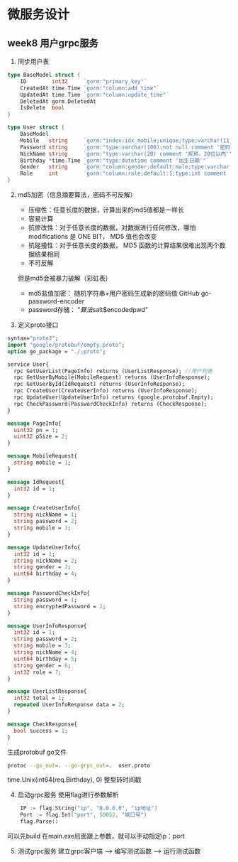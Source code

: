 # 微服务设计
## week8 用户grpc服务
1. 同步用户表
```go
type BaseModel struct {
	ID        int32     `gorm:"primary_key"`
	CreatedAt time.Time `gorm:"column:add_time"`
	UpdatedAt time.Time `gorm:"column:update_time"`
	DeletedAt gorm.DeletedAt
	IsDelete  bool
}

type User struct {
	BaseModel
	Mobile   string     `gorm:"index:idx_mobile;unique;type:varchar(11);not null comment '11位电话号码'"`
	Password string     `gorm:"type:varchar(100);not null comment '密码，100位以内'"`
	NickName string     `gorm:"type:varchar(20) comment '昵称，20位以内'"`
	Birthday *time.Time `gorm:"type:datetime comment '出生日期'"`
	Gender   string     `gorm:"column:gender;default:male;type:varchar(6) comment 'female表示女，male表示男'"`
	Role     int        `gorm:"column:role;default:1;type:int comment '1表示普通用户，2表示管理员'"`
}
```
2. md5加密（信息摘要算法，密码不可反解）
    - 压缩性：任意长度的数据，计算出来的md5值都是一样长
    - 容易计算
    - 抗修改性：对于任意长度的数据，对数据进行任何修改，哪怕 modifications 是 ONE BIT， MD5 值也会改变
    - 抗碰撞性：对于任意长度的数据， MD5 函数的计算结果很难出现两个数据结果相同
    - 不可反解
   
     但是md5会被暴力破解（彩虹表）
    - md5盐值加密： 随机字符串+用户密码生成新的密码值 GitHub go-password-encoder
    - password存储： ”$算法$salt$encodedpwd"


3. 定义proto接口
```protobuf
syntax="proto3";
import "google/protobuf/empty.proto";
option go_package = "./;proto";

service User{
  rpc GetUserList(PageInfo) returns (UserListResponse); //用户列表
  rpc GetUserByMobile(MobileRequest) returns (UserInfoResponse);
  rpc GetUserById(IdRequest) returns (UserInfoResponse);
  rpc CreateUser(CreateUserInfo) returns (UserInfoResponse);
  rpc UpdateUser(UpdateUserInfo) returns (google.protobuf.Empty);
  rpc CheckPassword(PasswordCheckInfo) returns (CheckResponse);
}

message PageInfo{
  uint32 pn = 1;
  uint32 pSize = 2;
}

message MobileRequest{
  string mobile = 1;
}

message IdRequest{
  int32 id = 1;
}

message CreateUserInfo{
  string nickName = 1;
  string password = 2;
  string mobile = 3;
}

message UpdateUserInfo{
  int32 id = 1;
  string nickName = 2;
  string gender = 3;
  uint64 birthday = 4;
}

message PasswordCheckInfo{
  string password = 1;
  string encryptedPassword = 2;
}

message UserInfoResponse{
  int32 id = 1;
  string password = 2;
  string mobile = 3;
  string nickName = 4;
  uint64 birthday = 5;
  string gender = 6;
  int32 role = 7;
}

message UserListResponse{
  int32 total = 1;
  repeated UserInfoResponse data = 2;
}

message CheckResponse{
  bool success = 1;
}
```
生成protobuf go文件
```bash
protoc --go_out=. --go-grpc_out=.  user.proto
```
time.Unix(int64(req.Birthday), 0) 整型转时间戳

4. 启动grpc服务
使用flag进行参数解析
```go
    IP := flag.String("ip", "0.0.0.0", "ip地址")
	Port := flag.Int("port", 50052, "端口号")
	flag.Parse()
```
可以先build 在main.exe后面跟上参数，就可以手动指定ip：port

5. 测试grpc服务
建立grpc客户端 --> 编写测试函数 --> 运行测试函数